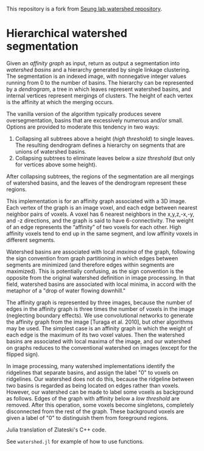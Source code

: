 This repository is a fork from [Seung lab watershed repository](https://github.com/seung-lab/watershed/tree/master/src-julia).

Hierarchical watershed segmentation
=======
Given an *affinity graph* as input, return as output a segmentation into *watershed basins* and a hierarchy generated by single linkage clustering. The segmentation is an indexed image, with nonnegative integer values running from 0 to the number of basins. The hierarchy can be represented by a *dendrogram*,  a tree in which leaves represent watershed basins, and internal vertices represent mergings of clusters. The height of each vertex is the affinity at which the merging occurs. 

The vanilla version of the algorithm typically produces severe oversegmentation, basins that are excessively numerous and/or small. Options are provided to moderate this tendency in two ways:

1. Collapsing all subtrees above a height (*high threshold*) to single leaves. The resulting dendrogram defines a hierarchy on segments that are unions of watershed basins.
2. Collapsing subtrees to eliminate leaves below a *size threshold* (but only for vertices above some height).

After collapsing subtrees, the regions of the segmentation are all mergings of watershed basins, and the leaves of the dendrogram represent these regions. 

This implementation is for an affinity graph associated with a 3D image. Each vertex of the graph is an image voxel, and each edge between nearest neighbor pairs of voxels. A voxel has 6 nearest neighbors in the x,y,z,-x,-y, and -z directions, and the graph is said to have 6-connectivity.  The weight of an edge represents the “affinity” of two voxels for each other.  High affinity voxels tend to end up in the same segment, and low affinity voxels in different segments. 

Watershed basins are associated with local *maxima* of the graph, following the sign convention from graph partitioning in which edges between segments are minimized (and therefore edges within segments are maximized). This is potentially confusing, as the sign convention is the opposite from the original watershed definition in image processing.  In that field, watershed basins are associated with local minima, in accord with the metaphor of a "drop of water flowing downhill."

The affinity graph is represented by three images, because the number of edges in the affinity graph is three times the number of voxels in the image (neglecting boundary effects).  We use convolutional networks to generate the affinity graph from the image [Turaga et al. 2010], but other algorithms may be used.  The simplest case is an affinity graph in which the weight of each edge is the maximum of its two voxel values. Then the watershed basins are associated with local maxima of the image, and our watershed on graphs reduces to the conventional watershed on images (except for the flipped sign).

In image processing, many watershed implementations identify the ridgelines that separate basins, and assign the label "0" to voxels on ridgelines.  Our watershed does not do this, because the ridgeline between two basins is regarded as being located on edges rather than voxels. However, our watershed can be made to label some voxels as background as follows.  Edges of the graph with affinity below a *low threshold* are removed. After this operation, some voxels become singletons, completely disconnected from the rest of the graph. These background voxels are given a label of "0" to distinguish them from foreground regions.

Julia translation of Zlateski's C++ code.

See `watershed.jl` for example of how to use functions.
